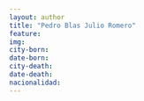 ```yaml
---
layout: author
title: "Pedro Blas Julio Romero"
feature:
img: 
city-born:
date-born: 
city-death: 
date-death:
nacionalidad:
---
```

